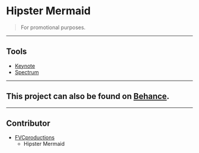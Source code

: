 # Hipster Mermaid

> For promotional purposes.

---

## Tools

- [Keynote](https://www.apple.com/mac/keynote/)
- [Spectrum](http://www.eigenlogik.com/spectrum/mac)

---

## This project can also be found on [Behance](https://www.behance.net/gallery/25967327/Hipster-Mermaid-Version-1-757DevCon).

---

## Contributor

- [FVCproductions](http://github.com/fvcproductions)
	- Hipster Mermaid